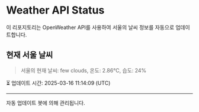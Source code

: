 
# Weather API Status

이 리포지토리는 OpenWeather API를 사용하여 서울의 날씨 정보를 자동으로 업데이트합니다.

## 현재 서울 날씨
> 서울의 현재 날씨: few clouds, 온도: 2.86°C, 습도: 24%

⏳ 업데이트 시간: 2025-03-16 11:14:09 (UTC)

---
자동 업데이트 봇에 의해 관리됩니다.
